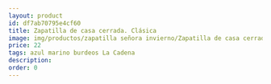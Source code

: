 ```yaml
---
layout: product
id: df7ab70795e4cf60
title: Zapatilla de casa cerrada. Clásica
image: img/productos/zapatilla señora invierno/Zapatilla de casa cerrada. Clásica=22=azul marino burdeos La Cadena.webp
price: 22
tags: azul marino burdeos La Cadena
description: 
order: 0
---
```

